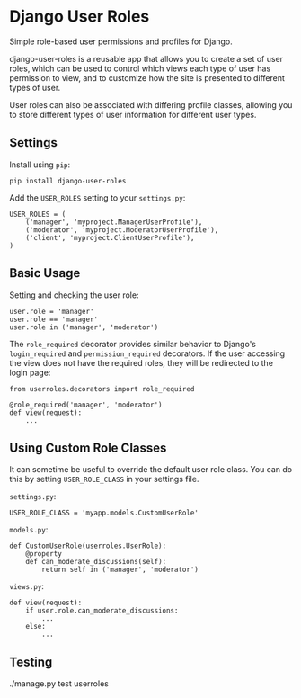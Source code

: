 Django User Roles
=================

Simple role-based user permissions and profiles for Django.

django-user-roles is a reusable app that allows you to create a set of user roles,
which can be used to control which views each type of user has permission to view, and to customize how the site is presented to different types of user.

User roles can also be associated with differing profile classes, allowing you to store different types of user information for different user types.

Settings
--------

Install using `pip`:

	pip install django-user-roles

Add the `USER_ROLES` setting to your `settings.py`:

    USER_ROLES = (
        ('manager', 'myproject.ManagerUserProfile'),
        ('moderator', 'myproject.ModeratorUserProfile'),
        ('client', 'myproject.ClientUserProfile'),
    )

Basic Usage
-----------

Setting and checking the user role:

    user.role = 'manager'
    user.role == 'manager'
    user.role in ('manager', 'moderator')


The `role_required` decorator provides similar behavior to Django's `login_required` and `permission_required` decorators.  If the user accessing the view does not have the required roles, they will be redirected to the login page:

    from userroles.decorators import role_required

    @role_required('manager', 'moderator')
    def view(request):
        ...

Using Custom Role Classes
-------------------------

It can sometime be useful to override the default user role class.
You can do this by setting `USER_ROLE_CLASS` in your settings file.

`settings.py`:

    USER_ROLE_CLASS = 'myapp.models.CustomUserRole'

`models.py`:

    def CustomUserRole(userroles.UserRole):
        @property
        def can_moderate_discussions(self):
            return self in ('manager', 'moderator')

`views.py`:

	def view(request):
        if user.role.can_moderate_discussions:
            ...
		else:
			...

Testing
-------

./manage.py test userroles
